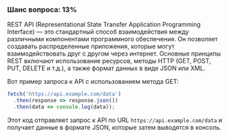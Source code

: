 ### Шанс вопроса: 13%

REST API (Representational State Transfer Application Programming Interface) — это стандартный способ взаимодействия между различными компонентами программного обеспечения. Он позволяет создавать распределенные приложения, которые могут взаимодействовать друг с другом через интернет. Основные принципы REST включают использование ресурсов, методы HTTP (GET, POST, PUT, DELETE и т.д.), а также формат данных в виде JSON или XML.

Вот пример запроса к API с использованием метода GET:
```javascript
fetch('https://api.example.com/data')
  .then(response => response.json())
  .then(data => console.log(data));
```
Этот код отправляет запрос к API по URL `https://api.example.com/data` и получает данные в формате JSON, которые затем выводятся в консоль.